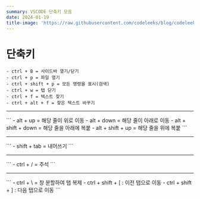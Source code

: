```yaml
---
summary: VSCODE 단축키 모음
date: 2024-01-19
title-image: 'https://raw.githubusercontent.com/codeleeks/blog/codeleeks-images/vscode/vscode-shortcut/title.png'
---
```


# 단축키
```
- ctrl + B = 사이드바 열기/닫기
- ctrl + p = 파일 열기
- ctrl + shift + p = 모든 명령을 표시(검색)
- ctrl + w = 탭 닫기
- ctrl + f = 텍스트 찾기
- ctrl + alt + f = 찾은 텍스트 바꾸기
```
<hr />
```
- alt + up = 해당 줄이 위로 이동
- alt + down = 해당 줄이 아래로 이동
- alt + shift + down = 해당 줄을 아래에 복붙
- alt + shift + up = 해당 줄을 위에 복붙
```
<hr />
```
- shift + tab = 내어쓰기
```
<hr />
```
- ctrl + / = 주석
```
<hr />
```
- ctrl + \ = 창 분할하여 탭 복제
- ctrl + shift + [ : 이전 탭으로 이동
- ctrl + shift + ] : 다음 탭으로 이동
```
